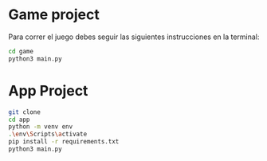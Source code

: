 # Game project

Para correr el juego debes seguir las siguientes instrucciones en la terminal:

```sh
cd game
python3 main.py
```

# App Project

```sh
git clone
cd app
python -m venv env
.\env\Scripts\activate
pip install -r requirements.txt
python3 main.py
```